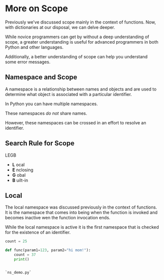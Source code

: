 # More on Scope

Previously we've discussed scope mainly in the context of functions. Now, with dictionaries at our disposal, we can delve deeper.

While novice programmers can get by without a deep understanding of scope, a greater understanding is useful for advanced programmers in both Python and other languages.

Additionally, a better understanding of scope can help you understand some error messages.

## Namespace and Scope

A namespace is a relationship between names and objects and are used to determine what object is associated with a particular identifier.

In Python you can have multiple namespaces.

These namespaces _do not_ share names.

However, these namespaces can be crossed in an effort to resolve an identifier.

## Search Rule for Scope

LEGB

- __L__ ocal
- __E__ nclosing
- __G__ obal
- __B__ uilt-in

## Local

The local namespace was discussed previously in the context of functions. It is the namespace that comes into being when the function is invoked and becomes inactive wen the function invocation ends.

While the local namespace is active it is the first namespace that is checked for the existence of an identifier.

```python
count = 25

def func(param1=123, param2="hi mom!"):
    count = 37
    print()


`ns_demo.py`
